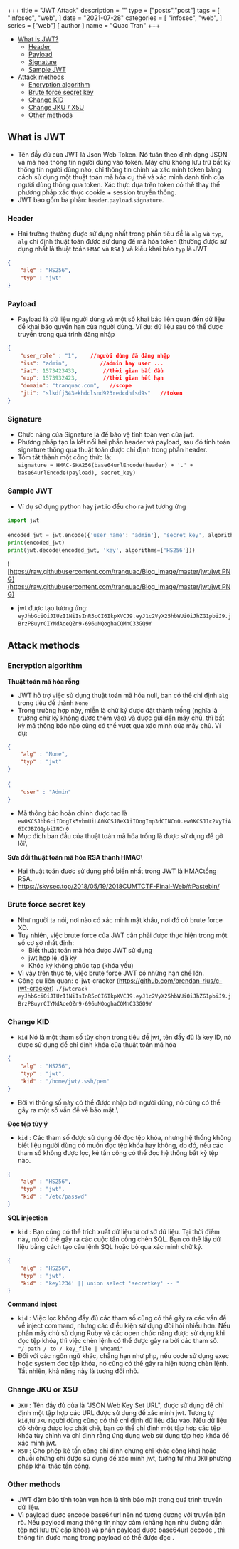 +++
title = "JWT Attack"
description = ""
type = ["posts","post"]
tags = [
    "infosec",
    "web",
]
date = "2021-07-28"
categories = [
    "infosec",
    "web",
]
series = ["web"]
[ author ]
  name = "Quac Tran"
+++
* [What is JWT?](#what-is-jwt)
    * [Header](#header)
    * [Payload](#payload)
    * [Signature](#signature)
    * [Sample JWT](#sample-jwt)
* [Attack methods](#attack-methods)
    * [Encryption algorithm](#encryption-algorithm)
    * [Brute force secret key](#brute-force-secret-key)
    * [Change KID](#change-kid)
    * [Change JKU / X5U](#change-jku-or-x5u)
    * [Other methods](#other-methods)
## What is JWT
- Tên đầy đủ của JWT là Json Web Token. Nó tuân theo định dạng JSON và mã hóa thông tin người dùng vào token. Máy chủ không lưu trữ bất kỳ thông tin người dùng nào, chỉ thông tin chính và xác minh token bằng cách sử dụng một thuật toán mã hóa cụ thể và xác minh danh tính của người dùng thông qua token. Xác thực dựa trên token có thể thay thế phương pháp xác thực cookie + session truyền thống.
- JWT bao gồm ba phần: `header`.`payload`.`signature`.
### Header
- Hai trường thường được sử dụng nhất trong phần tiêu đề là `alg` và `typ`, `alg` chỉ định thuật toán được sử dụng để mã hóa token (thường được sử dụng nhất là thuật toán `HMAC` và `RSA` ) và kiểu khai báo `typ` là JWT
```json
{
    "alg" : "HS256",
    "typ" : "jwt"
}
```
### Payload
- Payload là dữ liệu người dùng và một số khai báo liên quan đến dữ liệu để khai báo quyền hạn của người dùng. Ví dụ: dữ liệu sau có thể được truyền trong quá trình đăng nhập
```json
{
    "user_role" : "1",    //người dùng đã đăng nhập
    "iss": "admin",          //admin hay user ...
    "iat": 1573423433,        //thời gian bắt đầu
    "exp": 1573932423,        //thời gian hết hạn
    "domain": "tranquac.com",   //scope
    "jti": "slkdfj343ekhdclsnd923redcdhfsd9s"   //token
}
```
### Signature
- Chức năng của Signature là để bảo vệ tính toàn vẹn của jwt.
- Phương pháp tạo là kết nối hai phần header và payload, sau đó tính toán signature thông qua thuật toán được chỉ định trong phần header.
- Tóm tắt thành một công thức là:\
`signature = HMAC-SHA256(base64urlEncode(header) + '.' + base64urlEncode(payload), secret_key)`
### Sample JWT
- Ví dụ sử dụng python hay jwt.io đều cho ra jwt tương ứng
```python
import jwt

encoded_jwt = jwt.encode({'user_name': 'admin'}, 'secret_key', algorithm='HS256')
print(encoded_jwt)
print(jwt.decode(encoded_jwt, 'key', algorithms=['HS256']))
```
![https://raw.githubusercontent.com/tranquac/Blog_Image/master/jwt/jwt.PNG](https://raw.githubusercontent.com/tranquac/Blog_Image/master/jwt/jwt.PNG)
- jwt được tạo tương ứng:
`eyJhbGciOiJIUzI1NiIsInR5cCI6IkpXVCJ9.eyJ1c2VyX25hbWUiOiJhZG1pbiJ9.jBrzPBuyrCIYNdAqeQZn9-696uNQoghaCQMnC33GQ9Y`
## Attack methods
### Encryption algorithm
**Thuật toán mã hóa rỗng**
- JWT hỗ trợ việc sử dụng thuật toán mã hóa null, bạn có thể chỉ định `alg` trong tiêu đề thành `None`
- Trong trường hợp này, miễn là chữ ký được đặt thành trống (nghĩa là trường chữ ký không được thêm vào) và được gửi đến máy chủ, thì bất kỳ mã thông báo nào cũng có thể vượt qua xác minh của máy chủ. Ví dụ:
```json
{
    "alg" : "None",
    "typ" : "jwt"
}

{
    "user" : "Admin"
}
```
- Mã thông báo hoàn chỉnh được tạo là `ew0KCSJhbGciIDogIk5vbmUiLA0KCSJ0eXAiIDogImp3dCINCn0.ew0KCSJ1c2VyIiA6ICJBZG1pbiINCn0`
- Mục đích ban đầu của thuật toán mã hóa trống là được sử dụng để gỡ lỗi\

**Sửa đổi thuật toán mã hóa RSA thành HMAC**\
- Hai thuật toán được sử dụng phổ biến nhất trong JWT là HMACtổng RSA.
- https://skysec.top/2018/05/19/2018CUMTCTF-Final-Web/#Pastebin/
### Brute force secret key
- Như người ta nói, nơi nào có xác minh mật khẩu, nơi đó có brute force XD.
- Tuy nhiên, việc brute force của JWT cần phải được thực hiện trong một số cơ sở nhất định:
    + Biết thuật toán mã hóa được JWT sử dụng
    + jwt hợp lệ, đã ký
    + Khóa ký không phức tạp (khóa yếu)
- Vì vậy trên thực tế, việc brute force JWT có những hạn chế lớn.
- Công cụ liên quan: c-jwt-cracker (https://github.com/brendan-rius/c-jwt-cracker)
`./jwtcrack eyJhbGciOiJIUzI1NiIsInR5cCI6IkpXVCJ9.eyJ1c2VyX25hbWUiOiJhZG1pbiJ9.jBrzPBuyrCIYNdAqeQZn9-696uNQoghaCQMnC33GQ9Y`
### Change KID
- `kid` Nó là một tham số tùy chọn trong tiêu đề jwt, tên đầy đủ là key ID, nó được sử dụng để chỉ định khóa của thuật toán mã hóa
```json
{
    "alg" : "HS256",
    "typ" : "jwt",
    "kid" : "/home/jwt/.ssh/pem"
}
```
- Bởi vì thông số này có thể được nhập bởi người dùng, nó cũng có thể gây ra một số vấn đề về bảo mật.\

**Đọc tệp tùy ý**
- `kid` : Các tham số được sử dụng để đọc tệp khóa, nhưng hệ thống không biết liệu người dùng có muốn đọc tệp khóa hay không, do đó, nếu các tham số không được lọc, kẻ tấn công có thể đọc hệ thống bất kỳ tệp nào.
```json
{
    "alg" : "HS256",
    "typ" : "jwt",
    "kid" : "/etc/passwd"
}
```

**SQL injection**
- `kid` : Bạn cũng có thể trích xuất dữ liệu từ cơ sở dữ liệu. Tại thời điểm này, nó có thể gây ra các cuộc tấn công chèn SQL. Bạn có thể lấy dữ liệu bằng cách tạo câu lệnh SQL hoặc bỏ qua xác minh chữ ký.
```json
{
    "alg" : "HS256",
    "typ" : "jwt",
    "kid" : "key1234' || union select 'secretkey' -- "
}
```

**Command inject**
- `kid` : Việc lọc không đầy đủ các tham số cũng có thể gây ra các vấn đề về inject command, nhưng các điều kiện sử dụng đòi hỏi nhiều hơn. Nếu phần máy chủ sử dụng Ruby và các open chức năng được sử dụng khi đọc tệp khóa, thì việc chèn lệnh có thể được gây ra bởi các tham số.\
`"/ path / to / key_file | whoami"`
- Đối với các ngôn ngữ khác, chẳng hạn như php, nếu code sử dụng exec hoặc system đọc tệp khóa, nó cũng có thể gây ra hiện tượng chèn lệnh. Tất nhiên, khả năng này là tương đối nhỏ.
### Change JKU or X5U
- `JKU` : Tên đầy đủ của là "JSON Web Key Set URL", được sử dụng để chỉ định một tập hợp các URL được sử dụng để xác minh jwt. Tương tự `kid`,từ `JKU` người dùng cũng có thể chỉ định dữ liệu đầu vào. Nếu dữ liệu đó không được lọc chặt chẽ, bạn có thể chỉ định một tập hợp các tệp khóa tùy chỉnh và chỉ định rằng ứng dụng web sử dụng tập hợp khóa để xác minh jwt.
- `X5U` : Cho phép kẻ tấn công chỉ định chứng chỉ khóa công khai hoặc chuỗi chứng chỉ được sử dụng để xác minh jwt, tương tự như `JKU` phương pháp khai thác tấn công.
### Other methods
- JWT đảm bảo tính toàn vẹn hơn là tính bảo mật trong quá trình truyền dữ liệu.
- Vì payload được encode base64url nên nó tương đương với truyền bản rõ. Nếu payload mang thông tin nhạy cảm (chẳng hạn như đường dẫn tệp nơi lưu trữ cặp khóa) và phần payload được base64url decode , thì thông tin được mang trong payload có thể được đọc .

